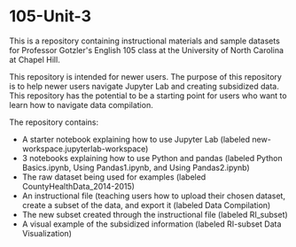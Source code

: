 # 105-Unit-3

This is a repository containing instructional materials and sample datasets for Professor Gotzler's English 105 class at the University of North Carolina at Chapel Hill.

This repository is intended for newer users.
The purpose of this repository is to help newer users navigate Jupyter Lab and creating subsidized data.
This repository has the potential to be a starting point for users who want to learn how to navigate data compilation.

The repository contains:
- A starter notebook explaining how to use Jupyter Lab (labeled new-workspace.jupyterlab-workspace)
- 3 notebooks explaining how to use Python and pandas (labeled Python Basics.ipynb, Using Pandas1.ipynb, and Using Pandas2.ipynb)
- The raw dataset being used for examples (labeled CountyHealthData_2014-2015)
- An instructional file (teaching users how to upload their chosen dataset, create a subset of the data, and export it (labeled Data Compilation)
- The new subset created through the instructional file (labeled RI_subset)
- A visual example of the subsidized information (labeled RI-subset Data Visualization)
